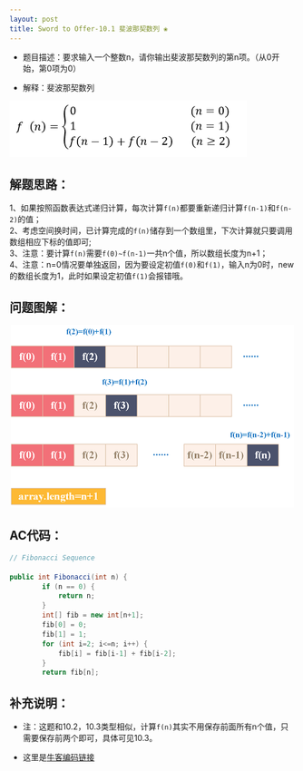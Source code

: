 ```yaml
---
layout: post
title: Sword to Offer-10.1 斐波那契数列 ❀
---
```


* 题目描述：要求输入一个整数n，请你输出斐波那契数列的第n项。（从0开始，第0项为0）

* 解释：斐波那契数列
<img src="/assets/img/blog/sword-offer-10.1_Fibonacci.png">
 
## 解题思路：

1、如果按照函数表达式递归计算，每次计算`f(n)`都要重新递归计算`f(n-1)`和`f(n-2)`的值；  
2、考虑空间换时间，已计算完成的`f(n)`储存到一个数组里，下次计算就只要调用数组相应下标的值即可;  
3、注意：要计算`f(n)`需要`f(0)~f(n-1)`一共n个值，所以数组长度为n+1；  
4、注意：n=0情况要单独返回，因为要设定初值`f(0)`和`f(1)`，输入n为0时，new的数组长度为1，此时如果设定初值`f(1)`会报错哦。


## 问题图解：

<center>
    <img src="/assets/img/blog/sword-offer-10.1.png">
</center>


## AC代码：

```java
// Fibonacci Sequence

public int Fibonacci(int n) {
        if (n == 0) {
            return n;
        }
        int[] fib = new int[n+1];
        fib[0] = 0;
        fib[1] = 1;
        for (int i=2; i<=n; i++) {
            fib[i] = fib[i-1] + fib[i-2];
        }
        return fib[n];
```

## 补充说明：

* 注：这题和10.2，10.3类型相似，计算`f(n)`其实不用保存前面所有n个值，只需要保存前两个即可，具体可见10.3。

* 这里是[牛客编码链接](https://www.nowcoder.com/practice/c6c7742f5ba7442aada113136ddea0c3?tpId=13&tqId=11160&tPage=1&rp=1&ru=%2Fta%2Fcoding-interviews&qru=%2Fta%2Fcoding-interviews%2Fquestion-ranking)